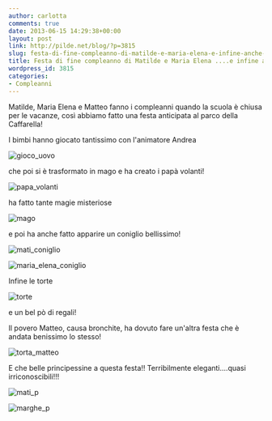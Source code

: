 ```yaml
---
author: carlotta
comments: true
date: 2013-06-15 14:29:38+00:00
layout: post
link: http://pilde.net/blog/?p=3815
slug: festa-di-fine-compleanno-di-matilde-e-maria-elena-e-infine-anche-matteo
title: Festa di fine compleanno di Matilde e Maria Elena ....e infine anche Matteo!
wordpress_id: 3815
categories:
- Compleanni
---
```


Matilde, Maria Elena e Matteo fanno i compleanni quando la scuola è chiusa per le vacanze, così abbiamo fatto una festa anticipata al parco della Caffarella!

I bimbi hanno giocato tantissimo con l'animatore Andrea

![gioco_uovo](http://pilde.net/blog/wp-content/uploads/2013/06/gioco_uovo.jpg)



che poi si è trasformato in mago e ha creato i papà volanti!

![papa_volanti](http://pilde.net/blog/wp-content/uploads/2013/06/papa_volanti.jpg)




ha fatto tante magie misteriose

![mago](http://pilde.net/blog/wp-content/uploads/2013/06/mago.jpg)



e poi ha anche fatto apparire un coniglio bellissimo!

![mati_coniglio](http://pilde.net/blog/wp-content/uploads/2013/06/mati_coniglio.jpg)



![maria_elena_coniglio](http://pilde.net/blog/wp-content/uploads/2013/06/maria_elena_coniglio.jpg)




Infine le torte

![torte](http://pilde.net/blog/wp-content/uploads/2013/06/torte.jpg)

e un bel pò di regali!

Il povero Matteo, causa bronchite, ha dovuto fare un'altra festa che è andata benissimo lo stesso!

![torta_matteo](http://pilde.net/blog/wp-content/uploads/2013/06/torta_matteo.jpg)


E che belle principessine a questa festa!! Terribilmente eleganti....quasi irriconoscibili!!!

![mati_p](http://pilde.net/blog/wp-content/uploads/2013/06/mati_p.jpg)



![marghe_p](http://pilde.net/blog/wp-content/uploads/2013/06/marghe_p.jpg)






